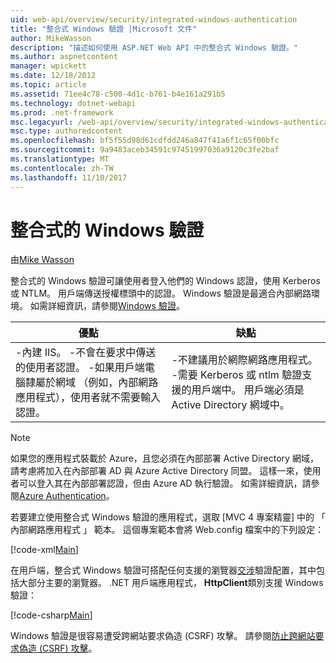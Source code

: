 ```yaml
---
uid: web-api/overview/security/integrated-windows-authentication
title: "整合式 Windows 驗證 |Microsoft 文件"
author: MikeWasson
description: "描述如何使用 ASP.NET Web API 中的整合式 Windows 驗證。"
ms.author: aspnetcontent
manager: wpickett
ms.date: 12/18/2012
ms.topic: article
ms.assetid: 71ee4c78-c500-4d1c-b761-b4e161a291b5
ms.technology: dotnet-webapi
ms.prod: .net-framework
msc.legacyurl: /web-api/overview/security/integrated-windows-authentication
msc.type: authoredcontent
ms.openlocfilehash: bf5f55d98d61cdfdd246a847f41a6f1c65f00bfc
ms.sourcegitcommit: 9a9483aceb34591c97451997036a9120c3fe2baf
ms.translationtype: MT
ms.contentlocale: zh-TW
ms.lasthandoff: 11/10/2017
---
```

<a name="integrated-windows-authentication"></a>整合式的 Windows 驗證
====================
由[Mike Wasson](https://github.com/MikeWasson)

整合式的 Windows 驗證可讓使用者登入他們的 Windows 認證，使用 Kerberos 或 NTLM。 用戶端傳送授權標頭中的認證。 Windows 驗證是最適合內部網路環境。 如需詳細資訊，請參閱[Windows 驗證](https://www.iis.net/configreference/system.webserver/security/authentication/windowsauthentication)。

| 優點 | 缺點 |
| --- | --- |
| -內建 IIS。 -不會在要求中傳送的使用者認證。 -如果用戶端電腦隸屬於網域 （例如，內部網路應用程式），使用者就不需要輸入認證。 | -不建議用於網際網路應用程式。 -需要 Kerberos 或 ntlm 驗證支援的用戶端中。 用戶端必須是 Active Directory 網域中。 |

> [!NOTE]
> 如果您的應用程式裝載於 Azure，且您必須在內部部署 Active Directory 網域，請考慮將加入在內部部署 AD 與 Azure Active Directory 同盟。 這樣一來，使用者可以登入其在內部部署認證，但由 Azure AD 執行驗證。 如需詳細資訊，請參閱[Azure Authentication](../../../visual-studio/overview/2012/windows-azure-authentication.md)。


若要建立使用整合式 Windows 驗證的應用程式，選取 [MVC 4 專案精靈] 中的 「 內部網路應用程式 」 範本。 這個專案範本會將 Web.config 檔案中的下列設定：

[!code-xml[Main](integrated-windows-authentication/samples/sample1.xml)]

在用戶端，整合式 Windows 驗證可搭配任何支援的瀏覽器[交涉](http://www.ietf.org/rfc/rfc4559.txt)驗證配置，其中包括大部分主要的瀏覽器。 .NET 用戶端應用程式， **HttpClient**類別支援 Windows 驗證：

[!code-csharp[Main](integrated-windows-authentication/samples/sample2.cs)]

Windows 驗證是很容易遭受跨網站要求偽造 (CSRF) 攻擊。 請參閱[防止跨網站要求偽造 (CSRF) 攻擊](preventing-cross-site-request-forgery-csrf-attacks.md)。
